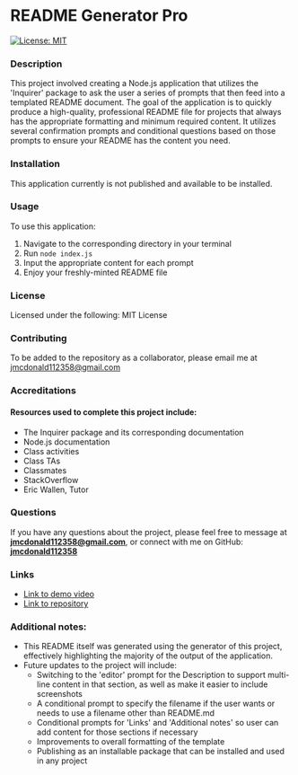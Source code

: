 # README Generator Pro

[![License: MIT](https://img.shields.io/badge/License-MIT-yellow.svg)](https://opensource.org/licenses/MIT)  

   
### Description 
This project involved creating a Node.js application that utilizes the 'Inquirer' package to ask the user a series of prompts that then feed into a templated README document. The goal of the application is to quickly produce a high-quality, professional README file for projects that always has the appropriate formatting and minimum required content. It utilizes several confirmation prompts and conditional questions based on those prompts to ensure your README has the content you need. 

### Installation 
This application currently is not published and available to be installed.

### Usage 
To use this application:
1. Navigate to the corresponding directory in your terminal
2. Run ```node index.js```
3. Input the appropriate content for each prompt
4. Enjoy your freshly-minted README file

### License 
Licensed under the following: MIT License

### Contributing 
To be added to the repository as a collaborator, please email me at jmcdonald112358@gmail.com

### Accreditations 
#### Resources used to complete this project include:
- The Inquirer package and its corresponding documentation
- Node.js documentation
- Class activities
- Class TAs
- Classmates
- StackOverflow
- Eric Wallen, Tutor

### Questions 
 If you have any questions about the project, please feel free to message at **jmcdonald112358@gmail.com**, or connect with me on GitHub: **[jmcdonald112358](https://github.com/jmcdonald112358)** 

### Links
- [Link to demo video](https://drive.google.com/file/d/1JzY8dIk2Vghm55NbIMvPqRIfATdKouWh/view)
- [Link to repository](https://github.com/jmcdonald112358/Readme-generator_PRO)

### Additional notes:
- This README itself was generated using the generator of this project, effectively highlighting the majority of the output of the application.
- Future updates to the project will include:
   - Switching to the 'editor' prompt for the Description to support multi-line content in that section, as well as make it easier to include screenshots
   - A conditional prompt to specify the filename if the user wants or needs to use a filename other than README.md
   - Conditional prompts for 'Links' and 'Additional notes' so user can add content for those sections if necessary
   - Improvements to overall formatting of the template
   - Publishing as an installable package that can be installed and used in any project